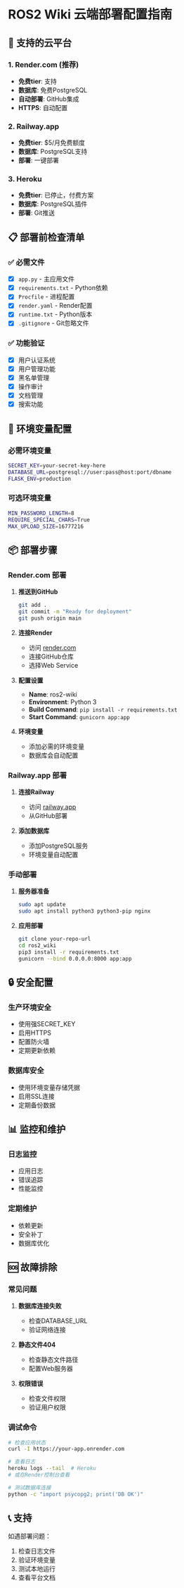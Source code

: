 # ROS2 Wiki 云端部署配置指南

## 🚀 支持的云平台

### 1. Render.com (推荐)
- **免费tier**: 支持
- **数据库**: 免费PostgreSQL
- **自动部署**: GitHub集成
- **HTTPS**: 自动配置

### 2. Railway.app
- **免费tier**: $5/月免费额度
- **数据库**: PostgreSQL支持
- **部署**: 一键部署

### 3. Heroku
- **免费tier**: 已停止，付费方案
- **数据库**: PostgreSQL插件
- **部署**: Git推送

## 📋 部署前检查清单

### ✅ 必需文件
- [x] `app.py` - 主应用文件
- [x] `requirements.txt` - Python依赖
- [x] `Procfile` - 进程配置
- [x] `render.yaml` - Render配置
- [x] `runtime.txt` - Python版本
- [x] `.gitignore` - Git忽略文件

### ✅ 功能验证
- [x] 用户认证系统
- [x] 用户管理功能
- [x] 黑名单管理
- [x] 操作审计
- [x] 文档管理
- [x] 搜索功能

## 🔧 环境变量配置

### 必需环境变量
```bash
SECRET_KEY=your-secret-key-here
DATABASE_URL=postgresql://user:pass@host:port/dbname
FLASK_ENV=production
```

### 可选环境变量
```bash
MIN_PASSWORD_LENGTH=8
REQUIRE_SPECIAL_CHARS=True
MAX_UPLOAD_SIZE=16777216
```

## 📦 部署步骤

### Render.com 部署

1. **推送到GitHub**
   ```bash
   git add .
   git commit -m "Ready for deployment"
   git push origin main
   ```

2. **连接Render**
   - 访问 [render.com](https://render.com)
   - 连接GitHub仓库
   - 选择Web Service

3. **配置设置**
   - **Name**: ros2-wiki
   - **Environment**: Python 3
   - **Build Command**: `pip install -r requirements.txt`
   - **Start Command**: `gunicorn app:app`

4. **环境变量**
   - 添加必需的环境变量
   - 数据库会自动配置

### Railway.app 部署

1. **连接Railway**
   - 访问 [railway.app](https://railway.app)
   - 从GitHub部署

2. **添加数据库**
   - 添加PostgreSQL服务
   - 环境变量自动配置

### 手动部署

1. **服务器准备**
   ```bash
   sudo apt update
   sudo apt install python3 python3-pip nginx
   ```

2. **应用部署**
   ```bash
   git clone your-repo-url
   cd ros2_wiki
   pip3 install -r requirements.txt
   gunicorn --bind 0.0.0.0:8000 app:app
   ```

## 🔒 安全配置

### 生产环境安全
- 使用强SECRET_KEY
- 启用HTTPS
- 配置防火墙
- 定期更新依赖

### 数据库安全
- 使用环境变量存储凭据
- 启用SSL连接
- 定期备份数据

## 📊 监控和维护

### 日志监控
- 应用日志
- 错误追踪
- 性能监控

### 定期维护
- 依赖更新
- 安全补丁
- 数据库优化

## 🆘 故障排除

### 常见问题
1. **数据库连接失败**
   - 检查DATABASE_URL
   - 验证网络连接

2. **静态文件404**
   - 检查静态文件路径
   - 配置Web服务器

3. **权限错误**
   - 检查文件权限
   - 验证用户权限

### 调试命令
```bash
# 检查应用状态
curl -I https://your-app.onrender.com

# 查看日志
heroku logs --tail  # Heroku
# 或在Render控制台查看

# 测试数据库连接
python -c "import psycopg2; print('DB OK')"
```

## 📞 支持

如遇部署问题：
1. 检查日志文件
2. 验证环境变量
3. 测试本地运行
4. 查看平台文档
